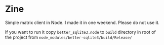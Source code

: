 # Zine
Simple matrix client in Node.
I made it in one weekend. Please do not use it.

If you want to run it copy `better_sqlite3.node` to `build` directory in root of the project from `node_modules/better-sqlite3/build/Release/`

